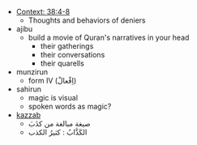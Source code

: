 - [Context: 38:4-8](https://quran.com/38:4-8)
    - Thoughts and behaviors of deniers
- ajibu
    - build a movie of Quran's narratives in your head
        - their gatherings
        - their conversations
        - their quarells
- munzirun
    - form IV (اِفْعالْ)
- sahirun
    - magic is visual
    - spoken words as magic?
- [kazzab](https://www.almaany.com/ar/dict/ar-ar/كَذَّابٌ/)
    - صيغة مبالغة من كذَبَ
    - الكَذَّابُ : كثيرُ الكذب